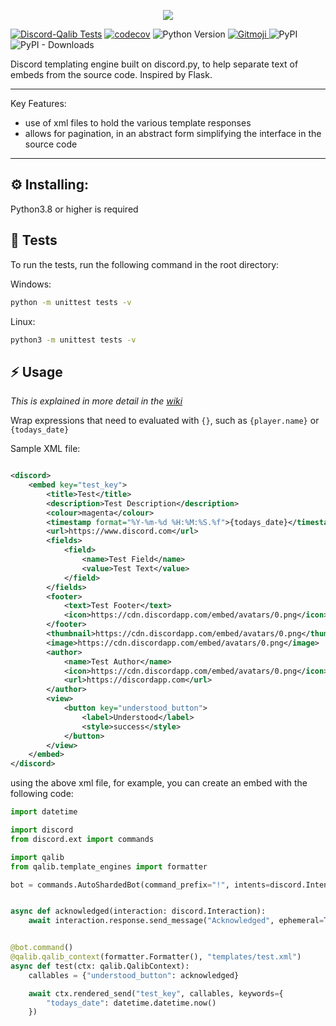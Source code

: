 <p align="center">
  <img src="https://user-images.githubusercontent.com/45167695/210134648-e954d124-a9bd-4d48-9cc1-e51f28241711.png" />
</p>

[![Discord-Qalib Tests](https://github.com/YousefEZ/discord-qalib/actions/workflows/discord-qalib.yml/badge.svg)](https://github.com/YousefEZ/discord-qalib/actions/workflows/discord-qalib.yml)
[![codecov](https://codecov.io/gh/YousefEZ/discord-qalib/branch/main/graph/badge.svg?token=3EG4ZF8K3R)](https://codecov.io/gh/YousefEZ/discord-qalib)
![Python Version](https://img.shields.io/badge/python-3.8%20%7C%203.9%20%7C%203.10-informational)
<a href="https://gitmoji.dev">
<img src="https://img.shields.io/badge/gitmoji-%20😜%20😍-FFDD67.svg?style=flat-square"
alt="Gitmoji"
/>
</a>
<img alt="PyPI" src="https://img.shields.io/pypi/v/discord-qalib">
<img alt="PyPI - Downloads" src="https://img.shields.io/pypi/dm/discord-qalib">

Discord templating engine built on discord.py, to help separate text of embeds from the source code. Inspired by Flask.

-----
Key Features:

- use of xml files to hold the various template responses
- allows for pagination, in an abstract form simplifying the interface in the source code

-----

## :gear: Installing:

Python3.8 or higher is required

## :test_tube: Tests

To run the tests, run the following command in the root directory:

Windows:

```bash
python -m unittest tests -v 
```

Linux:

```bash
python3 -m unittest tests -v
```

## :zap: Usage

_This is explained in more detail in the [wiki](https://github.com/YousefEZ/discord-qalib/wiki)_

Wrap expressions that need to evaluated with ``{}``, such as ``{player.name}`` or ``{todays_date}``

Sample XML file:

```xml

<discord>
    <embed key="test_key">
        <title>Test</title>
        <description>Test Description</description>
        <colour>magenta</colour>
        <timestamp format="%Y-%m-%d %H:%M:%S.%f">{todays_date}</timestamp>
        <url>https://www.discord.com</url>
        <fields>
            <field>
                <name>Test Field</name>
                <value>Test Text</value>
            </field>
        </fields>
        <footer>
            <text>Test Footer</text>
            <icon>https://cdn.discordapp.com/embed/avatars/0.png</icon>
        </footer>
        <thumbnail>https://cdn.discordapp.com/embed/avatars/0.png</thumbnail>
        <image>https://cdn.discordapp.com/embed/avatars/0.png</image>
        <author>
            <name>Test Author</name>
            <icon>https://cdn.discordapp.com/embed/avatars/0.png</icon>
            <url>https://discordapp.com</url>
        </author>
        <view>
            <button key="understood_button">
                <label>Understood</label>
                <style>success</style>
            </button>
        </view>
    </embed>
</discord>
```

using the above xml file, for example, you can create an embed with the following code:

```python
import datetime

import discord
from discord.ext import commands

import qalib
from qalib.template_engines import formatter

bot = commands.AutoShardedBot(command_prefix="!", intents=discord.Intents.all())


async def acknowledged(interaction: discord.Interaction):
    await interaction.response.send_message("Acknowledged", ephemeral=True)


@bot.command()
@qalib.qalib_context(formatter.Formatter(), "templates/test.xml")
async def test(ctx: qalib.QalibContext):
    callables = {"understood_button": acknowledged}

    await ctx.rendered_send("test_key", callables, keywords={
        "todays_date": datetime.datetime.now()
    })
```
